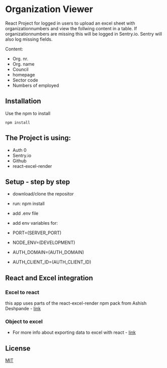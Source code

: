 # Organization Viewer

React Project for logged in users to upload an excel sheet with organizationnumbers and view the follwing content in a table.
If organizationnumbers are missing this will be logged in Sentry.io.
Sentry will also log missing fields.

Content:

- Org. nr.
- Org. name
- Council
- homepage
- Sector code
- Numbers of employed

## Installation

Use the npm to install

```
npm install
```

## The Project is using:

- Auth 0
- Sentry.io
- Github
- react-excel-render

## Setup - step by step

- download/clone the repositor
- run: npm install
- add .env file
- add env variables for:

- PORT=(SERVER_PORT)
- NODE_ENV=(DEVELOPMENT)
- AUTH_DOMAIN=(AUTH_DOMAIN)
- AUTH_CLIENT_ID=(AUTH_CLIENT_ID)

## React and Excel integration

### Excel to react

this app uses parts of the react-excel-render npm pack from Ashish Deshpande - [link](https://github.com/ashishd751/react-excel-renderer)

### Object to excel

- For more info about exporting data to excel with react - [link](https://blog.bitsrc.io/exporting-data-to-excel-with-react-6943d7775a92#:~:text=Here%20is%20a%20simple%20app,downloaded%20in%20an%20excel%20sheet.&text=You%20can%20import%20the%20project%20from%20here%20and%20run%20it%20directly)

## License

[MIT](https://choosealicense.com/licenses/mit/)

```

```

